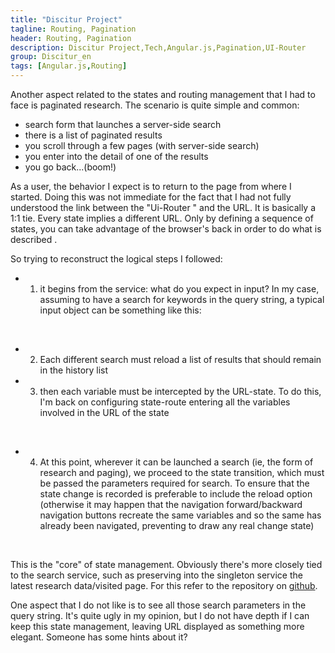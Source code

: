 ```yaml
---
title: "Discitur Project"
tagline: Routing, Pagination
header: Routing, Pagination
description: Discitur Project,Tech,Angular.js,Pagination,UI-Router
group: Discitur_en
tags: [Angular.js,Routing]
---
```


<!-- Markup JSON-LD generato da Assistente per il markup dei dati strutturati di Google. -->
<script type="application/ld+json">
{
  "@context" : "http://schema.org",
  "@type" : "Article",
  "name" : "Routing, Pagination",
  "author" : {
    "@type" : "Person",
    "name" : "williamverdolini"
  },
  "datePublished" : "2014-01-29",
  "articleSection" : [ "Angular.js", "Routing", "Pagination" ],
  "url" : "https://williamverdolini.github.io/2014/01/29/discitur-Pagination_en/"
}
</script>

Another aspect related to the states and routing management that I had to face is paginated research. 
The scenario is quite simple and common:

- search form that launches a server-side search
- there is a list of paginated results
- you scroll through a few pages (with server-side search)
- you enter into the detail of one of the results
- you go back...(boom!)
 

As a user, the behavior I expect is to return to the page from where I started. 
Doing this was not immediate for the fact that I had not fully understood the link between the "Ui-Router " and the URL. 
It is basically a 1:1 tie. Every state implies a different URL. Only by defining a sequence of states, 
you can take advantage of the browser's back in order to do what is described .

So trying to reconstruct the logical steps I followed:

- 1) it begins from the service: what do you expect in input? In my case, assuming to have a search for keywords in the query string, 
  a typical input object can be something like this:


<script type="syntaxhighlighter" class="brush: javascript">
<![CDATA[
{ 
 keyword: "example",
 startRow: 0,
 pageSize: 3,
 orderBy: "PublishDate",
 orderDir: "DESC"
}
]]></script> 

- 2) Each different search must reload a list of results that should remain in the history list 
- 3) then each variable must be intercepted by the URL-state. To do this, I'm back on configuring state-route entering all the variables involved in the URL of the state

<script type="syntaxhighlighter" class="brush: javascript;highlight: [2]">
<![CDATA[
.state('lessonSearch', {
    url: '/lesson?keyword?startRow?pageSize?orderBy?orderDir',
    parent: 'master.2cl',
    views: {
        'sidebar': {
            templateUrl: 'modules/lesson/sidebar.html'
        },
        'main': {
            templateUrl: 'modules/lesson/LessonNews.html',
            controller: 'LessonNewsCtrl',
            resolve: {
                lessonNewsData: function (LessonService, $stateParams) {
                    return LessonService.search($stateParams);
                }

            }
        }
    }
})
]]></script> 

- 4) At this point, wherever it can be launched a search (ie, the form of research and paging), we proceed to the state transition, 
which must be passed the parameters required for search. To ensure that the state change is recorded is preferable to include the reload option 
(otherwise it may happen that the navigation forward/backward navigation buttons recreate the same variables and so the same has already been navigated, 
preventing to draw any real change state)



<script type="syntaxhighlighter" class="brush: javascript">
<![CDATA[
// Invoke search service for paging through state transition to preserve paging history
// the state transition is forced cause the same params could be used in previous navigations
$scope.getPage = function (pager) {
    $state.go('lessonSearch', LessonService.getPage(pager), { reload: true })               
}
]]></script> 

This is the "core" of state management. Obviously there's more closely tied to the search service, 
such as preserving into the singleton service the latest research data/visited page. For this refer to the repository on <a href="https://github.com/williamverdolini/discitur-web" target="_blank">github</a>. 

One aspect that I do not like is to see all those search parameters in the query string. 
It's quite ugly in my opinion, but I do not have depth if I can keep this state management, leaving URL displayed as something more elegant. Someone has some hints about it? 